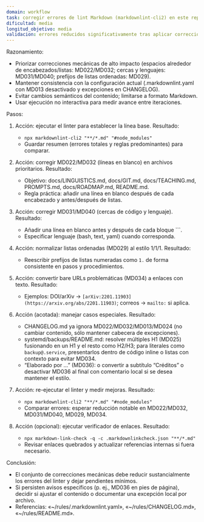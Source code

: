 ```yaml
---
domain: workflow
task: corregir errores de lint Markdown (markdownlint-cli2) en este repositorio
dificultad: media
longitud_objetivo: media
validacion: errores reducidos significativamente tras aplicar correcciones y re-ejecutar linter
---
```

<!-- markdownlint-disable MD041 -->

Razonamiento:
- Priorizar correcciones mecánicas de alto impacto (espacios alrededor de encabezados/listas: MD022/MD032; cercas y lenguajes: MD031/MD040; prefijos de listas ordenadas: MD029).
- Mantener consistencia con la configuración actual (.markdownlint.yaml con MD013 desactivado y excepciones en CHANGELOG).
- Evitar cambios semánticos del contenido; limitarse a formato Markdown.
- Usar ejecución no interactiva para medir avance entre iteraciones.

Pasos:
1) Acción: ejecutar el linter para establecer la línea base.
   Resultado:
   - `npx markdownlint-cli2 "**/*.md" "#node_modules"`
   - Guardar resumen (errores totales y reglas predominantes) para comparar.

2) Acción: corregir MD022/MD032 (líneas en blanco) en archivos prioritarios.
   Resultado:
   - Objetivo: docs/LINGUISTICS.md, docs/GIT.md, docs/TEACHING.md, PROMPTS.md, docs/ROADMAP.md, README.md.
   - Regla práctica: añadir una línea en blanco después de cada encabezado y antes/después de listas.

3) Acción: corregir MD031/MD040 (cercas de código y lenguaje).
   Resultado:
   - Añadir una línea en blanco antes y después de cada bloque ```.
   - Especificar lenguaje (bash, text, yaml) cuando corresponda.

4) Acción: normalizar listas ordenadas (MD029) al estilo 1/1/1.
   Resultado:
   - Reescribir prefijos de listas numeradas como `1.` de forma consistente en pasos y procedimientos.

5) Acción: convertir bare URLs problemáticas (MD034) a enlaces con texto.
   Resultado:
   - Ejemplos: DOI/arXiv → `[arXiv:2201.11903](https://arxiv.org/abs/2201.11903)`; correos → `mailto:` si aplica.

6) Acción (acotada): manejar casos especiales.
   Resultado:
   - CHANGELOG.md ya ignora MD022/MD032/MD013/MD024 (no cambiar contenido, sólo mantener cabecera de excepciones).
   - systemd/backups/README.md: resolver múltiples H1 (MD025) fusionando en un H1 y el resto como H2/H3; para literales como `backup@.service`, presentarlos dentro de código inline o listas con contexto para evitar MD034.
   - “Elaborado por …” (MD036): o convertir a subtítulo “Créditos” o desactivar MD036 al final con comentario local si se desea mantener el estilo.

7) Acción: re-ejecutar el linter y medir mejoras.
   Resultado:
   - `npx markdownlint-cli2 "**/*.md" "#node_modules"`
   - Comparar errores: esperar reducción notable en MD022/MD032, MD031/MD040, MD029, MD034.

8) Acción (opcional): ejecutar verificador de enlaces.
   Resultado:
   - `npx markdown-link-check -q -c .markdownlinkcheck.json "**/*.md"`
   - Revisar enlaces quebrados y actualizar referencias internas si fuera necesario.

Conclusión:
- El conjunto de correcciones mecánicas debe reducir sustancialmente los errores del linter y dejar pendientes mínimos.
- Si persisten avisos específicos (p. ej., MD036 en pies de página), decidir si ajustar el contenido o documentar una excepción local por archivo.
- Referencias: «~/rules/.markdownlint.yaml», «~/rules/CHANGELOG.md», «~/rules/README.md».

